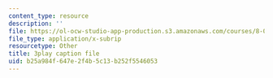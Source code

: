 ```yaml
---
content_type: resource
description: ''
file: https://ol-ocw-studio-app-production.s3.amazonaws.com/courses/8-01sc-classical-mechanics-fall-2016/b25a984f647e2f4b5c13b252f5546053_2oK7Eb0YZ9U.srt
file_type: application/x-subrip
resourcetype: Other
title: 3play caption file
uid: b25a984f-647e-2f4b-5c13-b252f5546053
---
```

